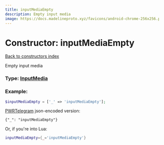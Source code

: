 ```yaml
---
title: inputMediaEmpty
description: Empty input media
image: https://docs.madelineproto.xyz/favicons/android-chrome-256x256.png
---
```

# Constructor: inputMediaEmpty  
[Back to constructors index](index.md)



Empty input media




### Type: [InputMedia](../types/InputMedia.md)


### Example:

```php
$inputMediaEmpty = ['_' => 'inputMediaEmpty'];
```  

[PWRTelegram](https://pwrtelegram.xyz) json-encoded version:

```
{"_": "inputMediaEmpty"}
```


Or, if you're into Lua:

```lua
inputMediaEmpty={_='inputMediaEmpty'}

```


